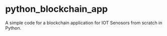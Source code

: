 # python_blockchain_app

A simple code for a blockchain application for IOT Senosors from scratch in Python.

